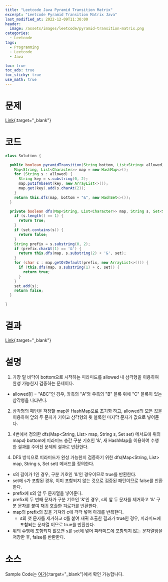 ```yaml
---
title: "Leetcode Java Pyramid Transition Matrix"
excerpt: "Leetcode Pyramid Transition Matrix Java"
last_modified_at: 2022-12-09T11:30:00
header:
  image: /assets/images/leetcode/pyramid-transition-matrix.png
categories:
  - Leetcode
tags:
  - Programming
  - Leetcode
  - Java

toc: true
toc_ads: true
toc_sticky: true
use_math: true
---
```

# 문제
[Link](https://leetcode.com/problems/pyramid-transition-matrix){:target="_blank"}

# 코드
```java
class Solution {

  public boolean pyramidTransition(String bottom, List<String> allowed) {
    Map<String, List<Character>> map = new HashMap<>();
    for (String s : allowed) {
      String key = s.substring(0, 2);
      map.putIfAbsent(key, new ArrayList<>());
      map.get(key).add(s.charAt(2));
    }
    return this.dfs(map, bottom + "&", new HashSet<>());
  }

  private boolean dfs(Map<String, List<Character>> map, String s, Set<String> set) {
    if (s.length() == 1) {
      return true;
    }
    if (set.contains(s)) {
      return false;
    }
    String prefix = s.substring(0, 2);
    if (prefix.charAt(1) == '&') {
      return this.dfs(map, s.substring(2) + '&', set);
    }
    for (char c : map.getOrDefault(prefix, new ArrayList<>())) {
      if (this.dfs(map, s.substring(1) + c, set)) {
        return true;
      }
    }
    set.add(s);
    return false;
  }

}
```

# 결과
[Link](https://leetcode.com/problems/pyramid-transition-matrix/submissions/856891528/){:target="_blank"}

# 설명
1. 가장 밑 바닥이 bottom으로 시작하는 피라미드를 allowed 내 삼각형을 이용하여 완성 가능한지 검증하는 문제이다.
- allowed[i] = "ABC"인 경우, 좌측의 "A"와 우측의 "B" 블록 위에 "C" 블록이 있는 삼각형을 나타낸다.

2. 삼각형의 패턴을 저장할 map을 HashMap으로 초기화 하고, allowed의 모든 값을 이용하여 앞의 두 문자가 키이고 삼각형의 윗 블록인 마지막 문자가 값으로 넣어준다.

3. 4번에서 정의한 dfs(Map<String, List<Character>> map, String s, Set<String> set) 메서드에 위의 map과 bottom에 피라미드 층간 구분 기호인 '&', 새 HashMap을 이용하여 수행한 결과를 주어진 문제의 결과로 반환한다.

4. DFS 방식으로 피라미드가 완성 가능한지 검증하기 위한 dfs(Map<String, List<Character>> map, String s, Set<String> set) 메서드를 정의한다.
- s의 길이가 1인 경우, 구분 기호인 '&'인 경우이므로 true를 반환한다.
- set에 s가 포함된 경우, 이미 포함되지 않는 것으로 검증된 패턴이므로 false를 반환한다.
- prefix에 s의 앞 두 문자열을 넣어준다.
- prefix의 두 번째 문자가 구분 기호인 '&'인 경우, s의 앞 두 문자를 제거하고 '&' 구분 문자를 붙여 재귀 호출한 겨로가를 반환한다.
- map의 prefix의 값을 가져와 c에 각각 넣어 아래를 반복한다.
  - s의 첫 문자를 제거하고 c를 붙여 재귀 호출한 결과가 true인 경우, 피라미드에 포함되는 문자열 이므로 true를 반환한다.
- 위의 수행에 포함되지 않으면 s를 set에 넣어 피라미드에 포함되지 않는 문자열임을 저장한 후, false를 반환한다.

# 소스
Sample Code는 [여기](https://github.com/GracefulSoul/leetcode/blob/master/src/main/java/gracefulsoul/problems/PyramidTransitionMatrix.java){:target="_blank"}에서 확인 가능합니다.